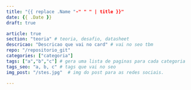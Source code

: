 ```yaml
---
title: "{{ replace .Name "-" " " | title }}"
date: {{ .Date }}
draft: true

article: true
section: "teoria" # teoria, desafio, datasheet
descricao: "Descricao que vai no card" # vai no seo tbm
repo: "/repositorio_git"
categories: ["categoria"]
tags: ["a","b","c"] # gera uma lista de paginas para cada categoria
tags_seo: "a, b, c" # tags que vai no seo
img_post: "/stes.jpg"  # img do post para as redes sociais.

---
```


